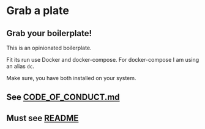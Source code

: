 # Grab a plate
## Grab your boilerplate!

This is an opinionated boilerplate.

Fit its run use Docker and docker-compose. For docker-compose I am using an alias `dc`.

Make sure, you have both installed on your system.

## See [CODE_OF_CONDUCT.md](./CODE_OF_CONDUCT.md)

## Must see [README](https://grab-a-plate-docz.netlify.app/)
